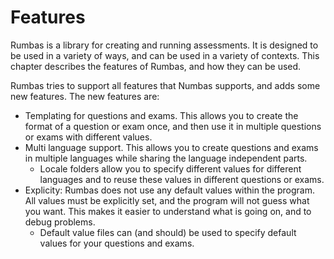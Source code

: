 # Features

Rumbas is a library for creating and running assessments. It is designed to be used in a variety of ways, and can be used in a variety of contexts. This chapter describes the features of Rumbas, and how they can be used.

Rumbas tries to support all features that Numbas supports, and adds some new features. The new features are:
- Templating for questions and exams. This allows you to create the format of a question or exam once, and then use it in multiple questions or exams with different values.
- Multi language support. This allows you to create questions and exams in multiple languages while sharing the language independent parts.
  - Locale folders allow you to specify different values for different languages and to reuse these values in different questions or exams.
- Explicity: Rumbas does not use any default values within the program. All values must be explicitly set, and the program will not guess what you want. This makes it easier to understand what is going on, and to debug problems.
  - Default value files can (and should) be used to specify default values for your questions and exams.
